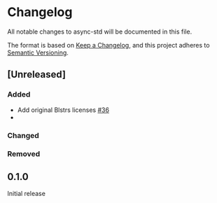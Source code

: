 # Changelog

All notable changes to async-std will be documented in this file.

The format is based on [Keep a Changelog](https://keepachangelog.com/en/1.0.0/),
and this project adheres to [Semantic Versioning](https://book.async.rs/overview/stability-guarantees.html).

## [Unreleased]

### Added
* Add original Blstrs licenses [#36](https://github.com/midnightntwrk/midnight-zk/pull/36)
*
### Changed

### Removed

## 0.1.0
Initial release

